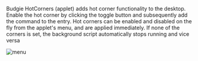 Budgie HotCorners (applet) adds hot corner functionality to the desktop. Enable the hot corner by clicking the toggle button and subsequently add the command to the entry. 
Hot corners can be enabled and disabled on the fly from the applet's menu, and are applied immediately. If none of the corners is set, the background script automatically stops running and vice versa


![menu](https://github.com/UbuntuBudgie/budgie-extras/blob/master/budgie-hotcorners/menu.png)


